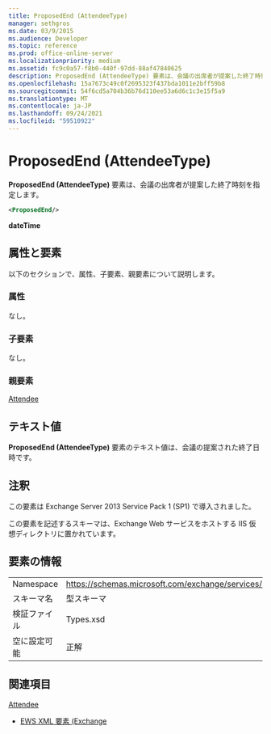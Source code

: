 ```yaml
---
title: ProposedEnd (AttendeeType)
manager: sethgros
ms.date: 03/9/2015
ms.audience: Developer
ms.topic: reference
ms.prod: office-online-server
ms.localizationpriority: medium
ms.assetid: fc9c0a57-f8b0-440f-97dd-88af47840625
description: ProposedEnd (AttendeeType) 要素は、会議の出席者が提案した終了時刻を指定します。
ms.openlocfilehash: 15a7673c49c0f2695323f437bda1011e2bff59b8
ms.sourcegitcommit: 54f6cd5a704b36b76d110ee53a6d6c1c3e15f5a9
ms.translationtype: MT
ms.contentlocale: ja-JP
ms.lasthandoff: 09/24/2021
ms.locfileid: "59510922"
---
```

# <a name="proposedend-attendeetype"></a>ProposedEnd (AttendeeType)

**ProposedEnd (AttendeeType)** 要素は、会議の出席者が提案した終了時刻を指定します。 
  
```XML
<ProposedEnd/>
```

 **dateTime**
## <a name="attributes-and-elements"></a>属性と要素

以下のセクションで、属性、子要素、親要素について説明します。
  
### <a name="attributes"></a>属性

なし。
  
### <a name="child-elements"></a>子要素

なし。
  
### <a name="parent-elements"></a>親要素

[Attendee](attendee.md)
  
## <a name="text-value"></a>テキスト値

**ProposedEnd (AttendeeType)** 要素のテキスト値は、会議の提案された終了日時です。 
  
## <a name="remarks"></a>注釈

この要素は Exchange Server 2013 Service Pack 1 (SP1) で導入されました。
  
この要素を記述するスキーマは、Exchange Web サービスをホストする IIS 仮想ディレクトリに置かれています。
  
## <a name="element-information"></a>要素の情報

|||
|:-----|:-----|
|Namespace  <br/> |https://schemas.microsoft.com/exchange/services/2006/types  <br/> |
|スキーマ名  <br/> |型スキーマ  <br/> |
|検証ファイル  <br/> |Types.xsd  <br/> |
|空に設定可能  <br/> |正解  <br/> |
   
## <a name="see-also"></a>関連項目



[Attendee](attendee.md)


- [EWS XML 要素 (Exchange](ews-xml-elements-in-exchange.md)

